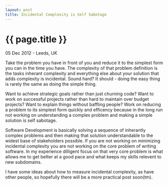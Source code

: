 ```yaml
---
layout: post
title: Incidental Complexity is Self Sabotage
---
```


{{ page.title }}
================

<p class="meta">05 Dec 2012 - Leeds, UK</p>

Take the problem you have in front of you and reduce it to the simplest form you can in the time you have. The complexity of that problem definition is the tasks inherant complexity and everything else about your solution that adds complexity is incidental. Sound hard? It should - doing the easy thing is rarely the same as doing the simple thing.

Want to achieve strategic goals rather than just churning code? Want to work on successful projects rather than hard to maintain over budget projects? Want to explain things without baffling people? Work on reducing a problem to its simplest form quickly and efficency because in the long run not working on understanding a complex problem and making a simple solution is self sabotage.

Software Development is basically solving a sequence of inherantly complex problems and then making that solution understandable to the widest base of stakeholders possible. If you are not working on minimizing incidental complexity you are not working on the core problem of writing software. In my experience dilligent focus on that very core problem is what allows me to get better at a good pace and what keeps my skills relevent to new subdomains.

I have some ideas about how to measure incidental complexity, as have other people, so hopefully there will be a more practical post soon(tm).
